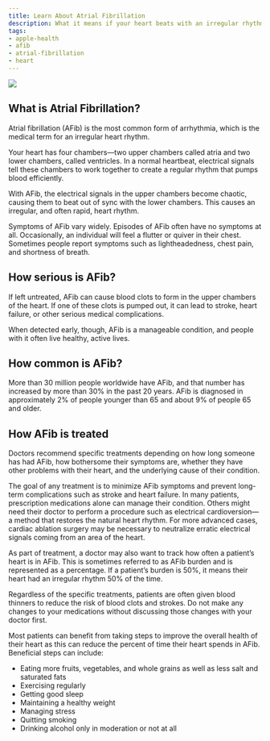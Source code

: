 ```yaml
---
title: Learn About Atrial Fibrillation
description: What it means if your heart beats with an irregular rhythm.
tags:
- apple-health
- afib
- atrial-fibrillation
- heart
---
```


![ ](/images/AFib_Article_Illustration.jpg)

## What is Atrial Fibrillation?

Atrial fibrillation (AFib) is the most common form of arrhythmia, which is the medical term for an irregular heart rhythm.

Your heart has four chambers—two upper chambers called atria and two lower chambers, called ventricles. In a normal heartbeat, electrical signals tell these chambers to work together to create a regular rhythm that pumps blood efficiently.

With AFib, the electrical signals in the upper chambers become chaotic, causing them to beat out of sync with the lower chambers. This causes an irregular, and often rapid, heart rhythm.

Symptoms of AFib vary widely. Episodes of AFib often have no symptoms at all. Occasionally, an individual will feel a flutter or quiver in their chest. Sometimes people report symptoms such as lightheadedness, chest pain, and shortness of breath.

## How serious is AFib?

If left untreated, AFib can cause blood clots to form in the upper chambers of the heart. If one of these clots is pumped out, it can lead to stroke, heart failure, or other serious medical complications.

When detected early, though, AFib is a manageable condition, and people with it often live healthy, active lives.

## How common is AFib?

More than 30 million people worldwide have AFib, and that number has increased by more than 30% in the past 20 years. AFib is diagnosed in approximately 2% of people younger than 65 and about 9% of people 65 and older.

## How AFib is treated

Doctors recommend specific treatments depending on how long someone has had AFib, how bothersome their symptoms are, whether they have other problems with their heart, and the underlying cause of their condition.

The goal of any treatment is to minimize AFib symptoms and prevent long-term complications such as stroke and heart failure. In many patients, prescription medications alone can manage their condition. Others might need their doctor to perform a procedure such as electrical cardioversion—a method that restores the natural heart rhythm. For more advanced cases, cardiac ablation surgery may be necessary to neutralize erratic electrical signals coming from an area of the heart.

As part of treatment, a doctor may also want to track how often a patient’s heart is in AFib. This is sometimes referred to as AFib burden and is represented as a percentage. If a patient’s burden is 50%, it means their heart had an irregular rhythm 50% of the time.

Regardless of the specific treatments, patients are often given blood thinners to reduce the risk of blood clots and strokes. Do not make any changes to your medications without discussing those changes with your doctor first.

Most patients can benefit from taking steps to improve the overall health of their heart as this can reduce the percent of time their heart spends in AFib. Beneficial steps can include:

- Eating more fruits, vegetables, and whole grains as well as less salt and saturated fats
- Exercising regularly
- Getting good sleep
- Maintaining a healthy weight
- Managing stress
- Quitting smoking
- Drinking alcohol only in moderation or not at all
